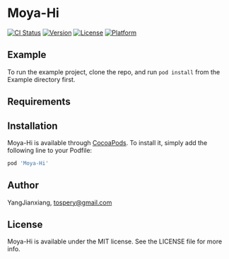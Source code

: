 # Moya-Hi

[![CI Status](https://img.shields.io/travis/YangJianxiang/Moya-Hi.svg?style=flat)](https://travis-ci.org/YangJianxiang/Moya-Hi)
[![Version](https://img.shields.io/cocoapods/v/Moya-Hi.svg?style=flat)](https://cocoapods.org/pods/Moya-Hi)
[![License](https://img.shields.io/cocoapods/l/Moya-Hi.svg?style=flat)](https://cocoapods.org/pods/Moya-Hi)
[![Platform](https://img.shields.io/cocoapods/p/Moya-Hi.svg?style=flat)](https://cocoapods.org/pods/Moya-Hi)

## Example

To run the example project, clone the repo, and run `pod install` from the Example directory first.

## Requirements

## Installation

Moya-Hi is available through [CocoaPods](https://cocoapods.org). To install
it, simply add the following line to your Podfile:

```ruby
pod 'Moya-Hi'
```

## Author

YangJianxiang, tospery@gmail.com

## License

Moya-Hi is available under the MIT license. See the LICENSE file for more info.
